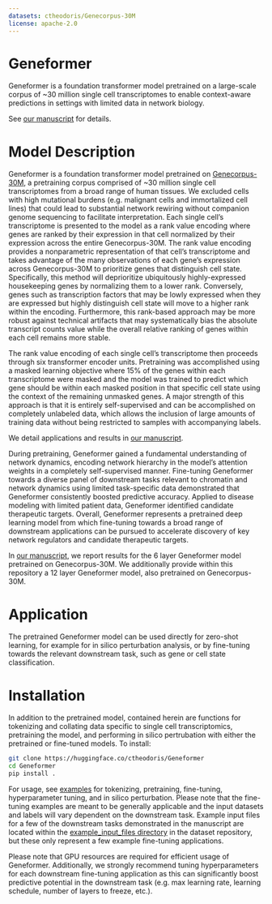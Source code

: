 ```yaml
---
datasets: ctheodoris/Genecorpus-30M
license: apache-2.0
---
```

# Geneformer
Geneformer is a foundation transformer model pretrained on a large-scale corpus of ~30 million single cell transcriptomes to enable context-aware predictions in settings with limited data in network biology. 

See [our manuscript](rdcu.be/ddrx0) for details.

# Model Description
Geneformer is a foundation transformer model pretrained on [Genecorpus-30M](https://huggingface.co/datasets/ctheodoris/Genecorpus-30M), a pretraining corpus comprised of ~30 million single cell transcriptomes from a broad range of human tissues. We excluded cells with high mutational burdens (e.g. malignant cells and immortalized cell lines) that could lead to substantial network rewiring without companion genome sequencing to facilitate interpretation. Each single cell’s transcriptome is presented to the model as a rank value encoding where genes are ranked by their expression in that cell normalized by their expression across the entire Genecorpus-30M. The rank value encoding provides a nonparametric representation of that cell’s transcriptome and takes advantage of the many observations of each gene’s expression across Genecorpus-30M to prioritize genes that distinguish cell state. Specifically, this method will deprioritize ubiquitously highly-expressed housekeeping genes by normalizing them to a lower rank. Conversely, genes such as transcription factors that may be lowly expressed when they are expressed but highly distinguish cell state will move to a higher rank within the encoding. Furthermore, this rank-based approach may be more robust against technical artifacts that may systematically bias the absolute transcript counts value while the overall relative ranking of genes within each cell remains more stable. 

The rank value encoding of each single cell’s transcriptome then proceeds through six transformer encoder units. Pretraining was accomplished using a masked learning objective where 15% of the genes within each transcriptome were masked and the model was trained to predict which gene should be within each masked position in that specific cell state using the context of the remaining unmasked genes. A major strength of this approach is that it is entirely self-supervised and can be accomplished on completely unlabeled data, which allows the inclusion of large amounts of training data without being restricted to samples with accompanying labels.

We detail applications and results in [our manuscript](rdcu.be/ddrx0). 

During pretraining, Geneformer gained a fundamental understanding of network dynamics, encoding network hierarchy in the model’s attention weights in a completely self-supervised manner. Fine-tuning Geneformer towards a diverse panel of downstream tasks relevant to chromatin and network dynamics using limited task-specific data demonstrated that Geneformer consistently boosted predictive accuracy. Applied to disease modeling with limited patient data, Geneformer identified candidate therapeutic targets. Overall, Geneformer represents a pretrained deep learning model from which fine-tuning towards a broad range of downstream applications can be pursued to accelerate discovery of key network regulators and candidate therapeutic targets.

In [our manuscript](rdcu.be/ddrx0), we report results for the 6 layer Geneformer model pretrained on Genecorpus-30M. We additionally provide within this repository a 12 layer Geneformer model, also pretrained on Genecorpus-30M.

# Application
The pretrained Geneformer model can be used directly for zero-shot learning, for example for in silico perturbation analysis, or by fine-tuning towards the relevant downstream task, such as gene or cell state classification.

# Installation
In addition to the pretrained model, contained herein are functions for tokenizing and collating data specific to single cell transcriptomics, pretraining the model, and performing in silico pertrubation with either the pretrained or fine-tuned models. To install:

```bash
git clone https://huggingface.co/ctheodoris/Geneformer
cd Geneformer
pip install .
```

For usage, see [examples](https://huggingface.co/ctheodoris/Geneformer/tree/main/examples) for tokenizing, pretraining, fine-tuning, hyperparameter tuning, and in silico perturbation. Please note that the fine-tuning examples are meant to be generally applicable and the input datasets and labels will vary dependent on the downstream task. Example input files for a few of the downstream tasks demonstrated in the manuscript are located within the [example_input_files directory](https://huggingface.co/datasets/ctheodoris/Genecorpus-30M/tree/main/example_input_files) in the dataset repository, but these only represent a few example fine-tuning applications. 

Please note that GPU resources are required for efficient usage of Geneformer. Additionally, we strongly recommend tuning hyperparameters for each downstream fine-tuning application as this can significantly boost predictive potential in the downstream task (e.g. max learning rate, learning schedule, number of layers to freeze, etc.).